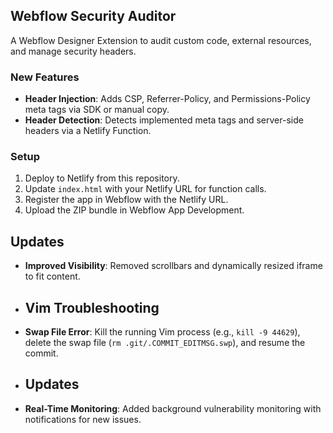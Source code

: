 ## Webflow Security Auditor
A Webflow Designer Extension to audit custom code, external resources, and manage security headers.

### New Features
- **Header Injection**: Adds CSP, Referrer-Policy, and Permissions-Policy meta tags via SDK or manual copy.
- **Header Detection**: Detects implemented meta tags and server-side headers via a Netlify Function.

### Setup
1. Deploy to Netlify from this repository.
2. Update `index.html` with your Netlify URL for function calls.
3. Register the app in Webflow with the Netlify URL.
4. Upload the ZIP bundle in Webflow App Development.
## Updates
- **Improved Visibility**: Removed scrollbars and dynamically resized iframe to fit content.
- ## Vim Troubleshooting
- **Swap File Error**: Kill the running Vim process (e.g., `kill -9 44629`), delete the swap file (`rm .git/.COMMIT_EDITMSG.swp`), and resume the commit.
- ## Updates
- **Real-Time Monitoring**: Added background vulnerability monitoring with notifications for new issues.
